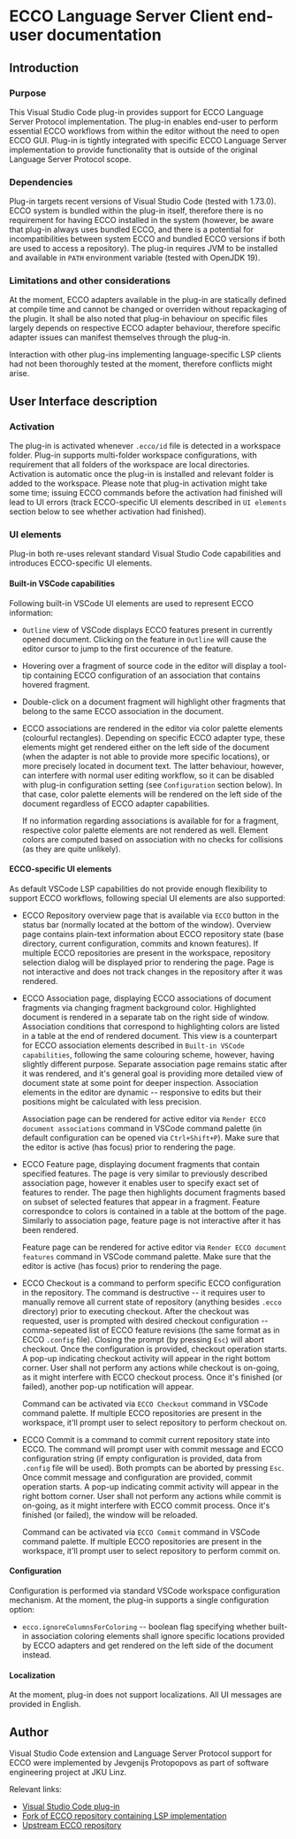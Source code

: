 
# ECCO Language Server Client end-user documentation
## Introduction
### Purpose
This Visual Studio Code plug-in provides support for ECCO Language Server Protocol implementation. The plug-in enables end-user to perform essential ECCO
workflows from within the editor without the need to open ECCO GUI. Plug-in is tightly integrated with specific ECCO Language Server implementation to provide
functionality that is outside of the original Language Server Protocol scope.

### Dependencies
Plug-in targets recent versions of Visual Studio Code (tested with 1.73.0). ECCO system is bundled within the plug-in itself, therefore there is no requirement
for having ECCO installed in the system (however, be aware that plug-in always uses bundled ECCO, and there is a potential for incompatibilities between
system ECCO and bundled ECCO versions if both are used to access a repository). The plug-in requires JVM to be installed and available in `PATH` environment variable
(tested with OpenJDK 19).

### Limitations and other considerations
At the moment, ECCO adapters available in the plug-in are statically defined at compile time and cannot be changed or overriden without repackaging of the plugin. It shall be also noted that plug-in behaviour
on specific files largely depends on respective ECCO adapter behaviour, therefore specific adapter issues
can manifest themselves through the plug-in. 

Interaction with other plug-ins implementing language-specific LSP
clients had not been thoroughly tested at the moment, therefore conflicts
might arise.

## User Interface description
### Activation
The plug-in is activated whenever `.ecco/id` file is detected in a workspace folder. Plug-in supports
multi-folder workspace configurations, with requirement that all folders of the workspace are local directories.
Activation is automatic once the plug-in is installed and relevant folder
is added to the workspace. Please note that plug-in activation might
take some time; issuing ECCO commands before the activation had finished
will lead to UI errors (track ECCO-specific UI elements described in
`UI elements` section below to see whether activation had finished).

### UI elements
Plug-in both re-uses relevant standard Visual Studio Code capabilities and introduces ECCO-specific
UI elements. 
#### Built-in VSCode capabilities
Following built-in VSCode UI elements are used to represent ECCO information:
* `Outline` view of VSCode displays ECCO features present in currently
  opened document. Clicking on the feature in `Outline` will cause the
  editor cursor to jump to the first occurence of the feature.
* Hovering over a fragment of source code in the editor will display a
  tool-tip containing ECCO configuration of an association that contains
  hovered fragment.
* Double-click on a document fragment will highlight other fragments
  that belong to the same ECCO association in the document.
* ECCO associations are rendered in the editor via color palette
  elements (colourful rectangles). Depending on specific ECCO adapter
  type, these elements might get rendered either on the left side of
  the document (when the adapter is not able to provide more specific
  locations), or more precisely located in document text. The latter
  behaviour, however, can interfere with normal user editing workflow,
  so it can be disabled with plug-in configuration setting (see
  `Configuration` section below). In that case, color palette elements
  will be rendered on the left side of the document regardless of ECCO
  adapter capabilities.
  
  If no information regarding associations is available for for a fragment,
  respective color palette elements are not rendered as well. Element colors
  are computed based on association with no checks for collisions (as
  they are quite unlikely).

#### ECCO-specific UI elements
As default VSCode LSP capabilities do not provide enough flexibility
to support ECCO workflows, following special UI elements are also supported:
* ECCO Repository overview page that is available via `ECCO` button
  in the status bar (normally located at the bottom of the window). Overview
  page contains plain-text information about ECCO repository state
  (base directory, current configuration, commits and known features).
  If multiple ECCO repositories are present in the workspace, repository
  selection dialog will be displayed prior to rendering the page.
  Page is not interactive and does not track changes in the repository
  after it was rendered.
* ECCO Association page, displaying ECCO associations of document fragments
  via changing fragment background color. Highlighted document is rendered
  in a separate tab on the right side of window. Association conditions that
  correspond to highlighting colors are listed in a table at the end of
  rendered document. This view is a counterpart for ECCO association
  elements described in `Built-in VSCode capabilities`, following the same
  colouring scheme, however, having slightly different purpose. Separate
  association page remains static after it was rendered, and it's general
  goal is providing more detailed view of document state at some point
  for deeper inspection. Association elements in the editor are dynamic --
  responsive to edits but their positions might be calculated with less
  precision.

  Association page can be rendered for active editor via
  `Render ECCO document associations` command in VSCode command palette
  (in default configuration can be opened via `Ctrl+Shift+P`). Make sure
  that the editor is active (has focus) prior to rendering the page.
* ECCO Feature page, displaying document fragments that contain specified
  features. The page is very similar to previously described association
  page, however it enables user to specify exact set of features to render.
  The page then highlights document fragments based on subset of selected
  features that appear in a fragment. Feature correspondce to colors is
  contained in a table at the bottom of the page. Similarly to association
  page, feature page is not interactive after it has been rendered.

  Feature page can be rendered for active editor via
  `Render ECCO document features` command in VSCode command palette.
  Make sure that the editor is active (has focus) prior to rendering
  the page.
* ECCO Checkout is a command to perform specific ECCO configuration in
  the repository. The command is destructive -- it requires user to manually
  remove all current state of repository (anything besides `.ecco`
  directory) prior to executing checkout. After the checkout was requested,
  user is prompted with desired checkout configuration -- comma-sepeated
  list of ECCO feature revisions (the same format as in ECCO `.config`
  file). Closing the prompt (by pressing `Esc`) will abort checkout. Once
  the configuration is provided, checkout operation starts. A pop-up
  indicating checkout activity will appear in the right bottom corner.
  User shall not perform any actions while checkout is on-going, as it
  might interfere with ECCO checkout process. Once it's finished (or
  failed), another pop-up notification will appear.

  Command can be activated via `ECCO Checkout` command in VSCode command
  palette. If multiple ECCO repositories are present in the workspace,
  it'll prompt user to select repository to perform checkout on.
* ECCO Commit is a command to commit current repository state into ECCO.
  The command will prompt user with commit message and ECCO configuration
  string (if empty configuration is provided, data from `.config` file
  will be used). Both prompts can be aborted by pressing `Esc`. Once
  commit message and configuration are provided, commit operation starts.
  A pop-up indicating commit activity will appear in the right bottom
  corner. User shall not perform any actions while commit is on-going,
  as it might interfere with ECCO commit process. Once it's finished (or
  failed), the window will be reloaded.

  Command can be activated via `ECCO Commit` command in VSCode command
  palette. If multiple ECCO repositories are present in the workspace,
  it'll prompt user to select repository to perform commit on.

#### Configuration
Configuration is performed via standard VSCode workspace configuration
mechanism. At the moment, the plug-in supports a single configuration
option:
* `ecco.ignoreColumnsForColoring` -- boolean flag specifying whether
  built-in association coloring elements shall ignore specific locations
  provided by ECCO adapters and get rendered on the left side of the
  document instead.

#### Localization
At the moment, plug-in does not support localizations. All UI messages
are provided in English.

## Author
Visual Studio Code extension and Language Server Protocol support
for ECCO were implemented by Jevgenijs Protopopovs as part of
software engineering project at JKU Linz.

Relevant links:
* [Visual Studio Code plug-in](https://github.com/protopopov1122/vscode-ecco-lsp-client)
* [Fork of ECCO repository containing LSP implementation](https://github.com/protopopov1122/ecco)
* [Upstream ECCO repository](https://github.com/llinsbauer/ecco)